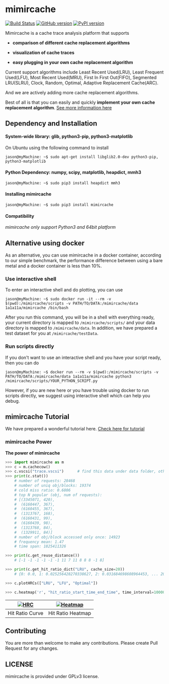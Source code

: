 mimircache
==========

[![Build Status](https://travis-ci.org/1a1a11a/mimircache.svg?branch=master)](https://travis-ci.org/1a1a11a/mimircache)
[![GitHub version](https://badge.fury.io/gh/1a1a11a%2Fmimircache.svg)](https://badge.fury.io/gh/1a1a11a%2Fmimircache)
[![PyPI version](https://badge.fury.io/py/mimirCache.svg)](https://badge.fury.io/py/mimirCache)

Mimircache is a cache trace analysis platform that supports

-   **comparison of different cache replacement algorithms**

-   **visualization of cache traces**

-   **easy plugging in your own cache replacement algorithm**


Current support algorithms include Least Recent Used(LRU), Least Frequent
Used(LFU), Most Recent Used(MRU), First In First Out(FIFO), Segmented LRU(SLRU),
Clock, Random, Optimal, Adaptive Replacement Cache(ARC).

And we are actively adding more cache replacement algorithms.

Best of all is that you can easily and quickly **implement your own cache
replacement algorithm**. [See more information here](http://mimircache.info)
 

Dependency and Installation
---------------------------

#### System-wide library: glib, python3-pip, python3-matplotlib

On Ubuntu using the following command to install

~~~~~~~~~~~~~~~~~~~~~~~~~~~~~~~~~~~~~~~~~~~~~~~~~~~~~~~~~~~~~~~~~~~~~~~~~~~~~~~~
jason@myMachine: ~$ sudo apt-get install libglib2.0-dev python3-pip, python3-matplotlib 
~~~~~~~~~~~~~~~~~~~~~~~~~~~~~~~~~~~~~~~~~~~~~~~~~~~~~~~~~~~~~~~~~~~~~~~~~~~~~~~~

#### Python Dependency: numpy, scipy, matplotlib, heapdict, mmh3

~~~~~~~~~~~~~~~~~~~~~~~~~~~~~~~~~~~~~~~~~~~~~~~~~~~~~~~~~~~~~~~~~~~~~~~~~~~~~~~~
jason@myMachine: ~$ sudo pip3 install heapdict mmh3
~~~~~~~~~~~~~~~~~~~~~~~~~~~~~~~~~~~~~~~~~~~~~~~~~~~~~~~~~~~~~~~~~~~~~~~~~~~~~~~~

#### Installing mimircache 

~~~~~~~~~~~~~~~~~~~~~~~~~~~~~~~~~~~~~~~~~~~~~~~~~~~~~~~~~~~~~~~~~~~~~~~~~~~~~~~~
jason@myMachine: ~$ sudo pip3 install mimircache
~~~~~~~~~~~~~~~~~~~~~~~~~~~~~~~~~~~~~~~~~~~~~~~~~~~~~~~~~~~~~~~~~~~~~~~~~~~~~~~~

#### Compatibility

*mimircache only support Python3 and 64bit platform*
 

Alternative using docker
------------------------

As an alternative, you can use mimircache in a docker container, according to our simple benchmark, the performance difference between using a bare metal and a docker container is less than 10%.

### Use interactive shell

To enter an interactive shell and do plotting, you can use

~~~~~~~~~~~~~~~~~~~~~~~~~~~~~~~~~~~~~~~~~~~~~~~~~~~~~~~~~~~~~~~~~~~~~~~~~~~~~~~~
jason@myMachine: ~$ sudo docker run -it --rm -v $(pwd):/mimircache/scripts -v PATH/TO/DATA:/mimircache/data 1a1a11a/mimircache /bin/bash
~~~~~~~~~~~~~~~~~~~~~~~~~~~~~~~~~~~~~~~~~~~~~~~~~~~~~~~~~~~~~~~~~~~~~~~~~~~~~~~~

After you run this command, you will be in a shell with everything ready, your
current directory is mapped to `/mimircache/scripts/` and your data directory is
mapped to `/mimircache/data`. In addition, we have prepared a test dataset for
you at `/mimircache/testData`.
 

### Run scripts directly

If you don't want to use an interactive shell and you have your script ready,
then you can do

~~~~~~~~~~~~~~~~~~~~~~~~~~~~~~~~~~~~~~~~~~~~~~~~~~~~~~~~~~~~~~~~~~~~~~~~~~~~~~~~
jason@myMachine: ~$ docker run --rm -v $(pwd):/mimircache/scripts -v PATH/TO/DATA:/mimircache/data 1a1a11a/mimircache python3 /mimircache/scripts/YOUR_PYTHON_SCRIPT.py 
~~~~~~~~~~~~~~~~~~~~~~~~~~~~~~~~~~~~~~~~~~~~~~~~~~~~~~~~~~~~~~~~~~~~~~~~~~~~~~~~

However, if you are new here or you have trouble using docker to run scripts
directly, we suggest using interactive shell which can help you debug.
 

mimircache Tutorial
-------------------

We have prepared a wonderful tutorial here. [Check here for tutorial](http://mimircacheemory.readthedocs.io)

### mimircache Power

**The power of mimircache**

```python
>>> import mimircache as m
>>> c = m.cachecow()
>>> c.vscsi("trace.vscsi")      # find this data under data folder, other type of data supported too
>>> print(c.stat())
    # number of requests: 28468
    # number of uniq obj/blocks: 19374
    # cold miss ratio: 0.6806
    # top N popular (obj, num of requests): 
    # [(3345071, 420),
    #  (6160447, 367),
    #  (6160455, 367),
    #  (1313767, 168),
    #  (6160431, 99),
    #  (6160439, 98),
    #  (1313768, 84),
    #  (1329911, 84)]
    # number of obj/block accessed only once: 14923
    # frequency mean: 1.47
    # time span: 1825411326

>>> print(c.get_reuse_distance())
    # [-1 -1 -1 -1 -1 -1 11 7 11 8 8 8 -1 8]

>>> print(c.get_hit_ratio_dict("LRU", cache_size=20))
    # {0: 0.0, 1: 0.025256428270338627, 2: 0.031684698608964453, ... 20: 0.07794716875087819}

>>> c.plotHRCs(["LRU", "LFU", "Optimal"])

>>> c.heatmap('r', "hit_ratio_start_time_end_time", time_interval=10000000)

```

| [![HRC](https://raw.githubusercontent.com/1a1a11a/mimircache/develop/docs/images/github_HRC.png)](https://raw.githubusercontent.com/1a1a11a/mimircache/develop/docs/images/github_HRC.png)  | [![Heatmap](https://raw.githubusercontent.com/1a1a11a/mimircache/develop/docs/images/github_heatmap.png)](https://raw.githubusercontent.com/1a1a11a/mimircache/develop/docs/images/github_heatmap.png) |
|:---:|:---:|
| Hit Ratio Curve | Hit Ratio Heatmap | 



Contributing
------------
You are more than welcome to make any contributions. Please create Pull Request for any changes.

LICENSE
------- 
mimircache is provided under GPLv3 license.